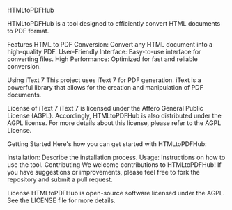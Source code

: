 HTMLtoPDFHub

HTMLtoPDFHub is a tool designed to efficiently convert HTML documents to PDF format.

Features
HTML to PDF Conversion: Convert any HTML document into a high-quality PDF.
User-Friendly Interface: Easy-to-use interface for converting files.
High Performance: Optimized for fast and reliable conversion.

Using iText 7
This project uses iText 7 for PDF generation. iText is a powerful library that allows for the creation and manipulation of PDF documents.

License of iText 7
iText 7 is licensed under the Affero General Public License (AGPL). 
Accordingly, HTMLtoPDFHub is also distributed under the AGPL license. 
For more details about this license, please refer to the AGPL License.

Getting Started
Here's how you can get started with HTMLtoPDFHub:

Installation: Describe the installation process.
Usage: Instructions on how to use the tool.
Contributing
We welcome contributions to HTMLtoPDFHub! If you have suggestions or improvements, please feel free to fork the repository and submit a pull request.

License
HTMLtoPDFHub is open-source software licensed under the AGPL. See the LICENSE file for more details.